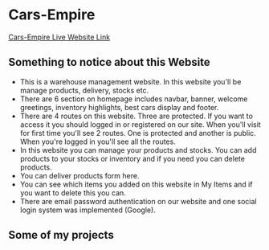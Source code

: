 # Cars-Empire

[Cars-Empire Live Website Link](https://cars-empire.web.app/)

## Something to notice about this Website

- This is a warehouse management website. In this website you'll be manage products, delivery, stocks etc.
- There are 6 section on homepage includes navbar, banner, welcome greetings, inventory highlights, best cars display and footer.
- There are 4 routes on this website. Three are protected. If you want to access it you should logged in or registered on our site. When you'll visit for first time you'll see 2 routes. One is protected and another is public. When you're logged in you'll see all the routes.
- In this website you can manage your products and stocks. You can add products to your stocks or inventory and if you need you can delete products.
- You can deliver products form here.
- You can see which items you added on this website in My Items and if you want to delete this you can.
- There are email password authentication on our website and one social login system was implemented (Google).

## Some of my projects
